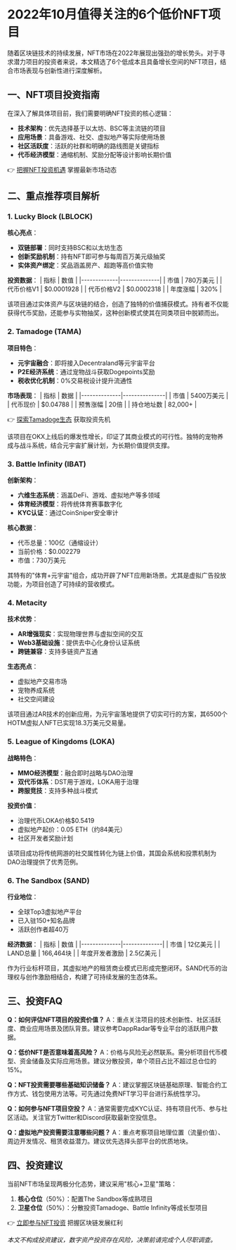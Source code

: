 # 2022年10月值得关注的6个低价NFT项目

随着区块链技术的持续发展，NFT市场在2022年展现出强劲的增长势头。对于寻求潜力项目的投资者来说，本文精选了6个低成本且具备增长空间的NFT项目，结合市场表现与创新性进行深度解析。

## 一、NFT项目投资指南
在深入了解具体项目前，我们需要明确NFT投资的核心逻辑：
- **技术架构**：优先选择基于以太坊、BSC等主流链的项目
- **应用场景**：具备游戏、社交、虚拟地产等实际使用场景
- **社区活跃度**：活跃的社群和明确的路线图是关键指标
- **代币经济模型**：通缩机制、奖励分配等设计影响长期价值

👉 [把握NFT投资机遇](https://bit.ly/okx_welcome) 掌握最新市场动态

## 二、重点推荐项目解析

### 1. Lucky Block (LBLOCK)
**核心亮点**：
- **双链部署**：同时支持BSC和以太坊生态
- **创新奖励机制**：持有NFT即可参与每周百万美元级抽奖
- **实体资产绑定**：奖品涵盖房产、超跑等高价值实物

**投资数据**：
| 指标        | 数值         |
|-------------|--------------|
| 市值        | 780万美元    |
| 代币价格V1  | $0.0001928   |
| 代币价格V2  | $0.0002318   |
| 年度涨幅    | 320%         |

该项目通过实体资产与区块链的结合，创造了独特的价值捕获模式。持有者不仅能获得代币奖励，还能参与实物抽奖，这种创新模式使其在同类项目中脱颖而出。

### 2. Tamadoge (TAMA)
**项目特色**：
- **元宇宙融合**：即将接入Decentraland等元宇宙平台
- **P2E经济系统**：通过宠物战斗获取Dogepoints奖励
- **税收优化机制**：0%交易税设计提升流通性

**市场表现**：
| 指标         | 数据          |
|--------------|---------------|
| 市值         | 5400万美元    |
| 代币现价     | $0.04788      |
| 预售涨幅     | 20倍          |
| 持仓地址数   | 82,000+       |

👉 [探索Tamadoge生态](https://bit.ly/okx_welcome) 获取投资先机

该项目在OKX上线后的爆发性增长，印证了其商业模式的可行性。独特的宠物养成与战斗系统，结合元宇宙扩展计划，为长期价值提供支撑。

### 3. Battle Infinity (IBAT)
**创新架构**：
- **六维生态系统**：涵盖DeFi、游戏、虚拟地产等多领域
- **体育经济模型**：将传统体育赛事数字化
- **KYC认证**：通过CoinSniper安全审计

**核心数据**：
- 代币总量：100亿（通缩设计）
- 当前价格：$0.002279
- 市值：730万美元

其特有的"体育+元宇宙"组合，成功开辟了NFT应用新场景。尤其是虚拟广告投放功能，为项目创造了可持续的营收模式。

### 4. Metacity
**技术优势**：
- **AR增强现实**：实现物理世界与虚拟空间的交互
- **Web3基础设施**：提供去中心化身份认证系统
- **跨链兼容**：支持多链资产互通

**生态亮点**：
- 虚拟地产交易市场
- 宠物养成系统
- 社交空间建设

该项目通过AR技术的创新应用，为元宇宙落地提供了切实可行的方案，其6500个HOTM虚拟人NFT已实现18.3万美元交易量。

### 5. League of Kingdoms (LOKA)
**战略特色**：
- **MMO经济模型**：融合即时战略与DAO治理
- **双代币体系**：DST用于游戏，LOKA用于治理
- **跨服竞技**：支持多种战斗模式

**投资价值**：
- 治理代币LOKA价格$0.5419
- 虚拟地产起价：0.05 ETH（约84美元）
- 社区开发者奖励计划

该项目成功将传统网游的社交属性转化为链上价值，其国会系统和投票机制为DAO治理提供了优秀范例。

### 6. The Sandbox (SAND)
**行业地位**：
- 全球Top3虚拟地产平台
- 已入驻150+知名品牌
- 活跃创作者超40万

**经济数据**：
| 指标         | 数值         |
|--------------|--------------|
| 市值         | 12亿美元     |
| LAND总量     | 166,464块    |
| 年度开发者激励 | 2.5亿美元    |

作为行业标杆项目，其虚拟地产的租赁商业模式已形成完整闭环。SAND代币的治理权与创作激励相结合，构建了可持续发展的生态体系。

## 三、投资FAQ

**Q：如何评估NFT项目的投资价值？**
A：重点关注项目的技术创新性、社区活跃度、商业应用场景及团队背景。建议参考DappRadar等专业平台的活跃用户数据。

**Q：低价NFT是否意味着高风险？**
A：价格与风险无必然联系。需分析项目代币模型、资金储备及实际应用场景。建议分散投资，单个项目占比不超过总仓位的15%。

**Q：NFT投资需要哪些基础知识储备？**
A：建议掌握区块链基础原理、智能合约工作方式、钱包使用方法等。可先通过免费NFT学习平台进行系统性学习。

**Q：如何参与NFT项目空投？**
A：通常需要完成KYC认证、持有项目代币、参与社区活动。关注官方Twitter和Discord获取最新空投信息。

**Q：虚拟地产投资需要注意哪些问题？**
A：重点考察项目地理位置（流量价值）、周边开发情况、租赁收益潜力。建议优先选择头部平台的优质地块。

## 四、投资建议
当前NFT市场呈现两极分化态势，建议采用"核心+卫星"策略：
1. **核心仓位**（50%）：配置The Sandbox等成熟项目
2. **卫星仓位**（50%）：分散投资Tamadoge、Battle Infinity等成长型项目

👉 [立即参与NFT投资](https://bit.ly/okx_welcome) 把握区块链发展红利

*本文不构成投资建议，数字资产投资存在风险，决策前请完成个人尽职调查。*